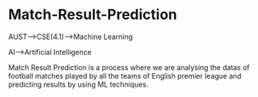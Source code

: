# Match-Result-Prediction
AUST-->CSE(4.1)-->Machine Learning

AI-->Artificial Intelligence

Match Result Prediction is a process where we are analysing the datas of football matches played by all the teams of  English premier league and predicting results by using ML  techniques.

